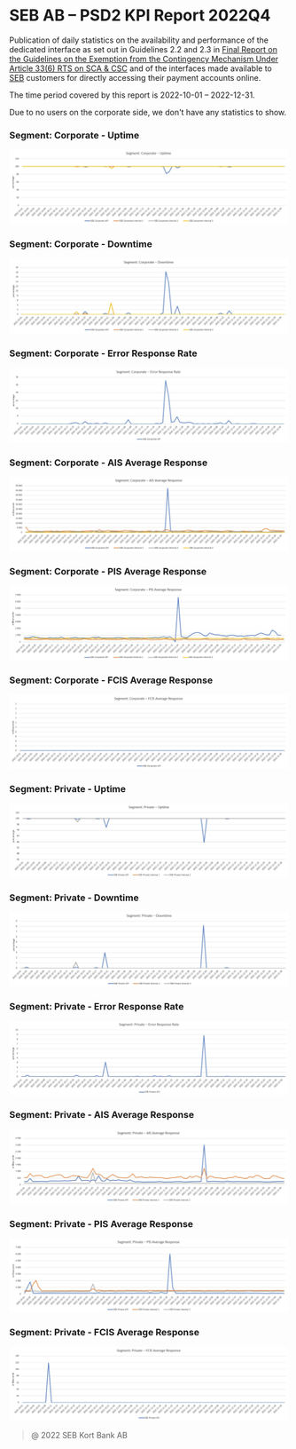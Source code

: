 # SEB AB – PSD2 KPI Report 2022Q4

Publication of daily statistics on the availability and performance of the dedicated interface as set out in Guidelines 2.2 and 2.3 in [Final Report on the Guidelines on the Exemption from the Contingency Mechanism Under Article 33(6) RTS on SCA & CSC](https://eba.europa.eu/sites/default/documents/files/documents/10180/2250578/4e3b9449-ecf9-4756-8006-cbbe74db6d03/Final%20Report%20on%20Guidelines%20on%20the%20exemption%20to%20the%20fall%20back.pdf?retry=1) and of the interfaces made available to [SEB](https://sebgroup.com) customers for directly accessing their payment accounts online.

The time period covered by this report is 2022-10-01 – 2022-12-31.

Due to no users on the corporate side, we don't have any statistics to show. 

### Segment: Corporate - Uptime
![corporate_uptime][corporate_uptime]
### Segment: Corporate - Downtime
![corporate_downtime][corporate_downtime]
### Segment: Corporate - Error Response Rate
![corporate_error][corporate_error]
### Segment: Corporate - AIS Average Response
![corporate_ais][corporate_ais]
### Segment: Corporate - PIS Average Response
![corporate_pis][corporate_pis]
### Segment: Corporate - FCIS Average Response
![corporate_fcis][corporate_fcis]
### Segment: Private - Uptime
![private_uptime][private_uptime]
### Segment: Private - Downtime
![private_downtime][private_downtime]
### Segment: Private - Error Response Rate
![private_error][private_error]
### Segment: Private - AIS Average Response
![private_ais][private_ais]
### Segment: Private - PIS Average Response
![private_pis][private_pis]
### Segment: Private - FCIS Average Response
![private_fcis][private_fcis]


[corporate_uptime]: ./archive/2022Q4/SEB_PSD2_KPI_Report_Q4_2022_1.jpg
[corporate_downtime]: ./archive/2022Q4/SEB_PSD2_KPI_Report_Q4_2022_2.jpg
[corporate_error]: ./archive/2022Q4/SEB_PSD2_KPI_Report_Q4_2022_3.jpg
[corporate_ais]: ./archive/2022Q4/SEB_PSD2_KPI_Report_Q4_2022_4.jpg
[corporate_pis]: ./archive/2022Q4/SEB_PSD2_KPI_Report_Q4_2022_5.jpg
[corporate_fcis]: ./archive/2022Q4/SEB_PSD2_KPI_Report_Q4_2022_6.jpg
[private_uptime]: ./archive/2022Q4/SEB_PSD2_KPI_Report_Q4_2022_7.jpg
[private_downtime]: ./archive/2022Q4/SEB_PSD2_KPI_Report_Q4_2022_8.jpg
[private_error]: ./archive/2022Q4/SEB_PSD2_KPI_Report_Q4_2022_9.jpg
[private_ais]: ./archive/2022Q4/SEB_PSD2_KPI_Report_Q4_2022_10.jpg
[private_pis]: ./archive/2022Q4/SEB_PSD2_KPI_Report_Q4_2022_11.jpg
[private_fcis]: ./archive/2022Q4/SEB_PSD2_KPI_Report_Q4_2022_12.jpg
  
> @ 2022 SEB Kort Bank AB
